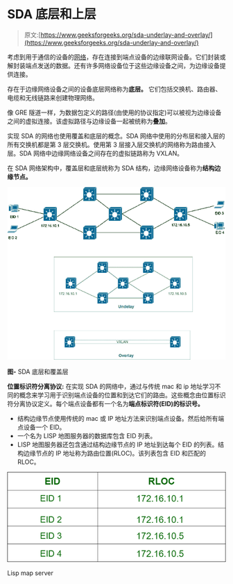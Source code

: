 # SDA 底层和上层

> 原文:[https://www.geeksforgeeks.org/sda-underlay-and-overlay/](https://www.geeksforgeeks.org/sda-underlay-and-overlay/)

考虑到用于通信的设备的[网络](https://www.geeksforgeeks.org/network-and-communication/)，存在连接到端点设备的边缘联网设备。它们封装或解封装端点发送的数据。还有许多网络设备位于这些边缘设备之间，为边缘设备提供连接。

存在于边缘网络设备之间的设备底层网络称为**底层。** 它们包括交换机、路由器、电缆和无线链路来创建物理网络。

像 GRE 隧道一样，为数据包定义的路径(由使用的协议指定)可以被视为边缘设备之间的虚拟连接。该虚拟路径与边缘设备一起被统称为**叠加**。

实现 SDA 的网络也使用覆盖和底层的概念。SDA 网络中使用的分布层和接入层的所有交换机都是第 3 层交换机。使用第 3 层接入层交换机的网络称为路由接入层。SDA 网络中边缘网络设备之间存在的虚拟链路称为 VXLAN。

在 SDA 网络架构中，覆盖层和底层统称为 SDA 结构，边缘网络设备称为**结构边缘节点。**

![](img/6f073a1bf6107ef582acaeae8c886d8b.png)

**图-** SDA 底层和覆盖层

**位置标识符分离协议:**
在实现 SDA 的网络中，通过与传统 mac 和 ip 地址学习不同的概念来学习用于识别端点设备的位置和到达它们的路由。这些概念由位置标识符分离协议定义。每个端点设备都有一个名为**端点标识符(EID)的标识号。**

*   结构边缘节点使用传统的 mac 或 IP 地址方法来识别端点设备。然后给所有端点设备一个 EID。
*   一个名为 LISP 地图服务器的数据库包含 EID 列表。
*   LISP 地图服务器还包含通过结构边缘节点的 IP 地址到达每个 EID 的列表。结构边缘节点的 IP 地址称为路由位置(RLOC)。该列表包含 EID 和匹配的 RLOC。

![](img/85d0499e5f03abb0933ee0d4a6845084.png)

Lisp map server
